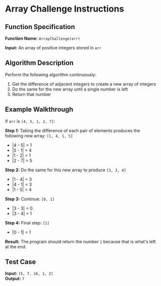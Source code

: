 # Array Challenge Instructions

## Function Specification
**Function Name:** `ArrayChallenge(arr)`

**Input:** An array of positive integers stored in `arr`

## Algorithm Description
Perform the following algorithm continuously:
1. Get the difference of adjacent integers to create a new array of integers
2. Do the same for the new array until a single number is left
3. Return that number

## Example Walkthrough
If `arr` is `[4, 5, 1, 2, 7]`:

**Step 1:** Taking the difference of each pair of elements produces the following new array: `[1, 4, 1, 5]`
- |4 - 5| = 1
- |5 - 1| = 4  
- |1 - 2| = 1
- |2 - 7| = 5

**Step 2:** Do the same for this new array to produce `[3, 3, 4]`
- |1 - 4| = 3
- |4 - 1| = 3
- |1 - 5| = 4

**Step 3:** Continue: `[0, 1]`
- |3 - 3| = 0
- |3 - 4| = 1

**Step 4:** Final step: `[1]`
- |0 - 1| = 1

**Result:** The program should return the number `1` because that is what's left at the end.

## Test Case
**Input:** `[5, 7, 16, 1, 2]`  
**Output:** `7`